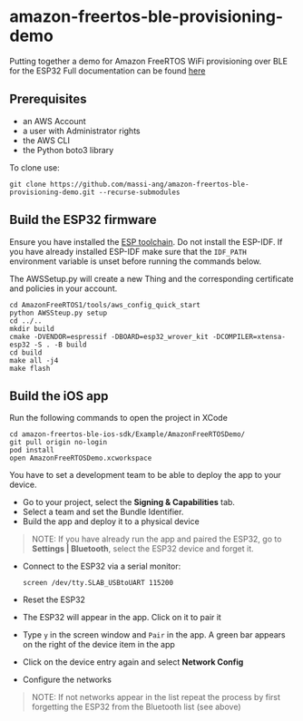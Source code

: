 # amazon-freertos-ble-provisioning-demo
Putting together a demo for Amazon FreeRTOS WiFi provisioning over BLE for the ESP32
Full documentation can be found [here](https://docs.aws.amazon.com/freertos/latest/userguide/ble-demo.html)

## Prerequisites
* an AWS Account
* a user with Administrator rights
* the AWS CLI
* the Python boto3 library

To clone use:

```
git clone https://github.com/massi-ang/amazon-freertos-ble-provisioning-demo.git --recurse-submodules
```

## Build the ESP32 firmware

Ensure you have installed the [ESP toolchain](https://docs.espressif.com/projects/esp-idf/en/v3.3/get-started-cmake/index.html#step-1-set-up-toolchain). 
Do not install the ESP-IDF. 
If you have already installed ESP-IDF make sure that the `IDF_PATH` environment variable is unset before running the commands below.

The AWSSetup.py will create a new Thing and the corresponding certificate and policies in your account.

```
cd AmazonFreeRTOS1/tools/aws_config_quick_start
python AWSSteup.py setup
cd ../..
mkdir build
cmake -DVENDOR=espressif -DBOARD=esp32_wrover_kit -DCOMPILER=xtensa-esp32 -S . -B build
cd build
make all -j4
make flash
```

## Build the iOS app

Run the following commands to open the project in XCode

```
cd amazon-freertos-ble-ios-sdk/Example/AmazonFreeRTOSDemo/
git pull origin no-login
pod install
open AmazonFreeRTOSDemo.xcworkspace
```

You have to set a development team to be able to deploy the app to your device.
* Go to your project, select the **Signing & Capabilities** tab. 
* Select a team and set the Bundle Identifier.
* Build the app and deploy it to a physical device

> NOTE: If you have already run the app and paired the ESP32, go to **Settings | Bluetooth**, select the ESP32 device and forget it.

* Connect to the ESP32 via a serial monitor:

  ```
  screen /dev/tty.SLAB_USBtoUART 115200
  ```

* Reset the ESP32
* The ESP32 will appear in the app. Click on it to pair it
* Type `y` in the screen window and `Pair` in the app. A green bar appears on the right of the device item in the app
* Click on the device entry again and select **Network Config**
* Configure the networks

> NOTE: If not networks appear in the list repeat the process by first forgetting the ESP32 from the Bluetooth list (see above)


